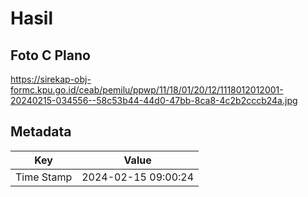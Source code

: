 # Hasil

## Foto C Plano

https://sirekap-obj-formc.kpu.go.id/ceab/pemilu/ppwp/11/18/01/20/12/1118012012001-20240215-034556--58c53b44-44d0-47bb-8ca8-4c2b2cccb24a.jpg


## Metadata

| Key        | Value               |
| ---------- | ------------------- |
| Time Stamp | 2024-02-15 09:00:24 |



